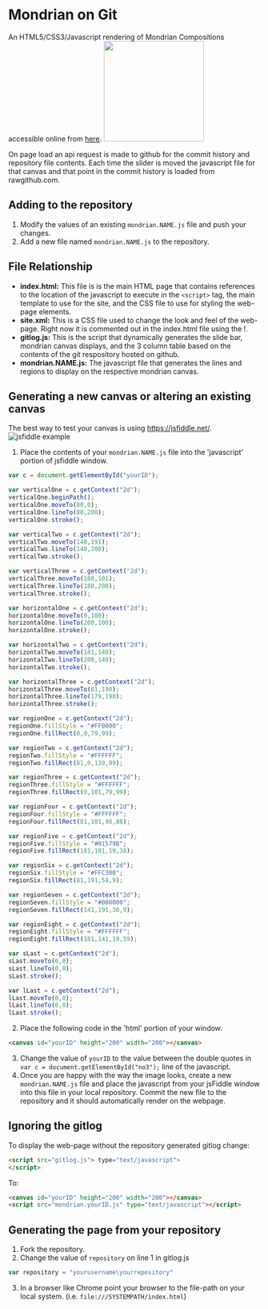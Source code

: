 # Mondrian on Git
An HTML5/CSS3/Javascript rendering of Mondrian Compositions accessible online from [here](http://www.whatupmiked.com/mondrian/index.html).
<img src="https://user-images.githubusercontent.com/15186057/28240127-4fe1ef96-6973-11e7-8978-e854a2c1e3b7.png" width="200" height="200">

On page load an api request is made to github for the commit history and repository file contents. Each time the slider is moved the javascript file for that canvas and that point in the commit history is loaded from rawgithub.com.

## Adding to the repository
 1. Modify the values of an existing `mondrian.NAME.js` file and push your changes.
 2. Add a new file named `mondrian.NAME.js` to the repository.

## File Relationship
 - **index.html:** This file is is the main HTML page that contains references to the location of the javascript to execute in the `<script>` tag, the main template to use for the site, and the CSS file to use for styling the web-page elements.
 - **site.xml:** This is a CSS file used to change the look and feel of the web-page. Right now it is commented out in the index.html file using the !.
 - **gitlog.js:** This is the script that dynamically generates the slide bar, mondrian canvas displays, and the 3 column table based on the contents of the git respository hosted on github.
 - **mondrian.NAME.js:** The javascript file that generates the lines and regions to display on the respective mondrian canvas.

## Generating a new canvas or altering an existing canvas
The best way to test your canvas is using https://jsfiddle.net/.
![jsfiddle example](https://user-images.githubusercontent.com/15186057/27844852-74c8b3d2-611f-11e7-993d-a1ac30187703.png)

 1. Place the contents of your `mondrian.NAME.js` file into the 'javascript' portion of jsfiddle window.
 ```javascript
 var c = document.getElementById("yourID");

 var verticalOne = c.getContext("2d");
 verticalOne.beginPath();
 verticalOne.moveTo(80,0);
 verticalOne.lineTo(80,200);
 verticalOne.stroke();

 var verticalTwo = c.getContext("2d");
 verticalTwo.moveTo(140,191);
 verticalTwo.lineTo(140,200);
 verticalTwo.stroke();

 var verticalThree = c.getContext("2d");
 verticalThree.moveTo(180,101);
 verticalThree.lineTo(180,200);
 verticalThree.stroke();

 var horizontalOne = c.getContext("2d");
 horizontalOne.moveTo(0,100);
 horizontalOne.lineTo(200,100);
 horizontalOne.stroke();

 var horizontalTwo = c.getContext("2d");
 horizontalTwo.moveTo(181,140);
 horizontalTwo.lineTo(200,140);
 horizontalTwo.stroke();

 var horizontalThree = c.getContext("2d");
 horizontalThree.moveTo(81,190);
 horizontalThree.lineTo(179,190);
 horizontalThree.stroke();

 var regionOne = c.getContext("2d");
 regionOne.fillStyle = "#FF0000";
 regionOne.fillRect(0,0,79,99);

 var regionTwo = c.getContext("2d");
 regionTwo.fillStyle = "#FFFFFF";
 regionTwo.fillRect(81,0,139,99);

 var regionThree = c.getContext("2d");
 regionThree.fillStyle = "#FFFFFF";
 regionThree.fillRect(0,101,79,99);

 var regionFour = c.getContext("2d");
 regionFour.fillStyle = "#FFFFFF";
 regionFour.fillRect(81,101,98,88);

 var regionFive = c.getContext("2d");
 regionFive.fillStyle = "#01579B";
 regionFive.fillRect(181,101,19,38);

 var regionSix = c.getContext("2d");
 regionSix.fillStyle = "#FFC300";
 regionSix.fillRect(81,191,58,9);

 var regionSeven = c.getContext("2d");
 regionSeven.fillStyle = "#000000";
 regionSeven.fillRect(141,191,38,9);

 var regionEight = c.getContext("2d");
 regionEight.fillStyle = "#FFFFFF";
 regionEight.fillRect(181,141,19,59);

 var sLast = c.getContext("2d");
 sLast.moveTo(0,0);
 sLast.lineTo(0,0);
 sLast.stroke();

 var lLast = c.getContext("2d");
 lLast.moveTo(0,0);
 lLast.lineTo(0,0);
 lLast.stroke();
 ```
 2. Place the following code in the 'html' portion of your window.
 ```html
 <canvas id="yourID" height="200" width="200"></canvas>
 ```
 3. Change the value of `yourID` to the value between the double quotes in `var c = document.getElementById("no3");` line of the javascript.
 4. Once you are happy with the way the image looks, create a new `mondrian.NAME.js` file and place the javascript from your jsFiddle window into this file in your local repository. Commit the new file to the repository and it should automatically render on the webpage.

## Ignoring the gitlog
To display the web-page without the repository generated gitlog change:
```html
<script src="gitlog.js"> type="text/javascript">
</script>
```
To:
```html
<canvas id="yourID" height="200" width="200"></canvas>
<script src="mondrian.yourID.js" type="text/javascript"></script>
```

## Generating the page from your repository
1. Fork the repository.
2. Change the value of `repository` on line 1 in gitlog.js
```javascript
var repository = "yourusername\yourrepository"
```
3. In a browser like Chrome point your browser to the file-path on your local system. (i.e. `file:///SYSTEMPATH/index.html`)
